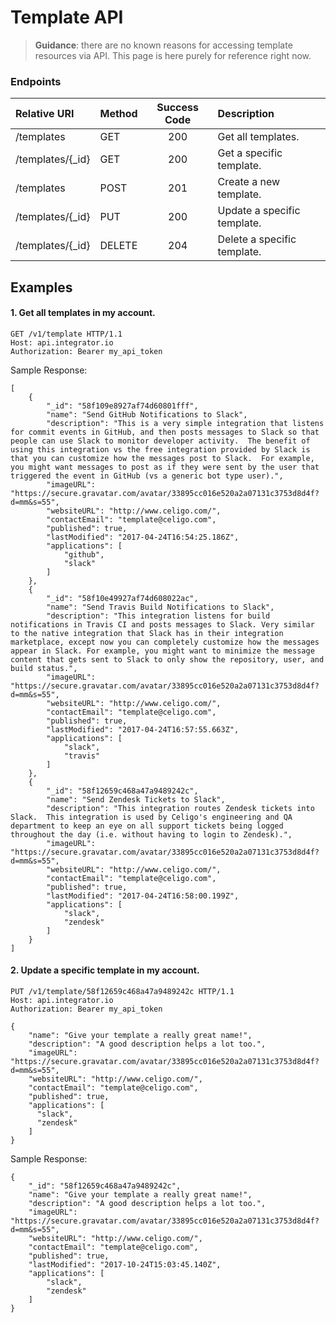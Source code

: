 Template API
===========
>**Guidance**: there are no known reasons for accessing template resources via API.  This page is here purely for reference right now.

### Endpoints
| Relative URI| Method | Success Code | Description|
|:-----------|:-------|:------------:|:-------------|
|/templates|GET|200|Get all templates.|
|/templates/{_id}|GET|200|Get a specific template.|
|/templates|POST|201|Create a new template.|
|/templates/{_id}|PUT|200|Update a specific template.|
|/templates/{_id}|DELETE|204|Delete a specific template.|


## Examples

#### 1.  Get all templates in my account.

```
GET /v1/template HTTP/1.1
Host: api.integrator.io
Authorization: Bearer my_api_token
```

Sample Response:

```
[
    {
        "_id": "58f109e8927af74d60801fff",
        "name": "Send GitHub Notifications to Slack",
        "description": "This is a very simple integration that listens for commit events in GitHub, and then posts messages to Slack so that people can use Slack to monitor developer activity.  The benefit of using this integration vs the free integration provided by Slack is that you can customize how the messages post to Slack.  For example, you might want messages to post as if they were sent by the user that triggered the event in GitHub (vs a generic bot type user).",
        "imageURL": "https://secure.gravatar.com/avatar/33895cc016e520a2a07131c3753d8d4f?d=mm&s=55",
        "websiteURL": "http://www.celigo.com/",
        "contactEmail": "template@celigo.com",
        "published": true,
        "lastModified": "2017-04-24T16:54:25.186Z",
        "applications": [
            "github",
            "slack"
        ]
    },
    {
        "_id": "58f10e49927af74d608022ac",
        "name": "Send Travis Build Notifications to Slack",
        "description": "This integration listens for build notifications in Travis CI and posts messages to Slack. Very similar to the native integration that Slack has in their integration marketplace, except now you can completely customize how the messages appear in Slack. For example, you might want to minimize the message content that gets sent to Slack to only show the repository, user, and build status.",
        "imageURL": "https://secure.gravatar.com/avatar/33895cc016e520a2a07131c3753d8d4f?d=mm&s=55",
        "websiteURL": "http://www.celigo.com/",
        "contactEmail": "template@celigo.com",
        "published": true,
        "lastModified": "2017-04-24T16:57:55.663Z",
        "applications": [
            "slack",
            "travis"
        ]
    },
    {
        "_id": "58f12659c468a47a9489242c",
        "name": "Send Zendesk Tickets to Slack",
        "description": "This integration routes Zendesk tickets into Slack.  This integration is used by Celigo's engineering and QA department to keep an eye on all support tickets being logged throughout the day (i.e. without having to login to Zendesk).",
        "imageURL": "https://secure.gravatar.com/avatar/33895cc016e520a2a07131c3753d8d4f?d=mm&s=55",
        "websiteURL": "http://www.celigo.com/",
        "contactEmail": "template@celigo.com",
        "published": true,
        "lastModified": "2017-04-24T16:58:00.199Z",
        "applications": [
            "slack",
            "zendesk"
        ]
    }
]
```
#### 2.  Update a specific template in my account.

```
PUT /v1/template/58f12659c468a47a9489242c HTTP/1.1
Host: api.integrator.io
Authorization: Bearer my_api_token

{
    "name": "Give your template a really great name!",
    "description": "A good description helps a lot too.",
    "imageURL": "https://secure.gravatar.com/avatar/33895cc016e520a2a07131c3753d8d4f?d=mm&s=55",
    "websiteURL": "http://www.celigo.com/",
    "contactEmail": "template@celigo.com",
    "published": true,
    "applications": [
      "slack",
      "zendesk"
    ]
}
```

Sample Response:

```
{
    "_id": "58f12659c468a47a9489242c",
    "name": "Give your template a really great name!",
    "description": "A good description helps a lot too.",
    "imageURL": "https://secure.gravatar.com/avatar/33895cc016e520a2a07131c3753d8d4f?d=mm&s=55",
    "websiteURL": "http://www.celigo.com/",
    "contactEmail": "template@celigo.com",
    "published": true,
    "lastModified": "2017-10-24T15:03:45.140Z",
    "applications": [
        "slack",
        "zendesk"
    ]
}
```
